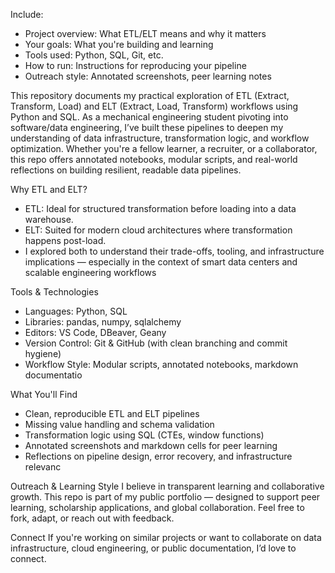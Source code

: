 Include:
- Project overview: What ETL/ELT means and why it matters
- Your goals: What you're building and learning
- Tools used: Python, SQL, Git, etc.
- How to run: Instructions for reproducing your pipeline
- Outreach style: Annotated screenshots, peer learning notes



This repository documents my practical exploration of ETL (Extract, Transform, Load) and ELT (Extract, Load, Transform) workflows using Python and SQL. As a mechanical engineering student pivoting into software/data engineering, I’ve built these pipelines to deepen my understanding of data infrastructure, transformation logic, and workflow optimization.
Whether you're a fellow learner, a recruiter, or a collaborator, this repo offers annotated notebooks, modular scripts, and real-world reflections on building resilient, readable data pipelines.


Why ETL and ELT?
- ETL: Ideal for structured transformation before loading into a data warehouse.
- ELT: Suited for modern cloud architectures where transformation happens post-load.
- I explored both to understand their trade-offs, tooling, and infrastructure implications — especially in the context of smart data centers and scalable engineering workflows


Tools & Technologies
- Languages: Python, SQL
- Libraries: pandas, numpy, sqlalchemy
- Editors: VS Code, DBeaver, Geany
- Version Control: Git & GitHub (with clean branching and commit hygiene)
- Workflow Style: Modular scripts, annotated notebooks, markdown documentatio



What You'll Find
-  Clean, reproducible ETL and ELT pipelines
-  Missing value handling and schema validation
-  Transformation logic using SQL (CTEs, window functions)
-  Annotated screenshots and markdown cells for peer learning
-  Reflections on pipeline design, error recovery, and infrastructure relevanc


Outreach & Learning Style
I believe in transparent learning and collaborative growth. This repo is part of my public portfolio — designed to support peer learning, scholarship applications, and global collaboration. Feel free to fork, adapt, or reach out with feedback.



   Connect
If you're working on similar projects or want to collaborate on data infrastructure, cloud engineering, or public documentation, I’d love to connect.


